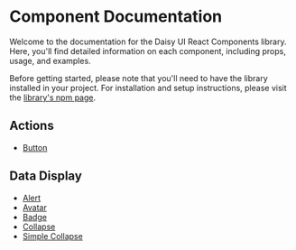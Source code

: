 # Component Documentation
Welcome to the documentation for the Daisy UI React Components library. Here, you'll find detailed information on each component, including props, usage, and examples.

Before getting started, please note that you'll need to have the library installed in your project. For installation and setup instructions, please visit the [library's npm page](https://www.npmjs.com/package/daisy-ui-react-components).

## Actions
- [Button](Button.md)

## Data Display
- [Alert](Alert.md)
- [Avatar](Avatar.md)
- [Badge](Badge.md)
- [Collapse](Collapse.md)
- [Simple Collapse](SimpleCollapse.md)
